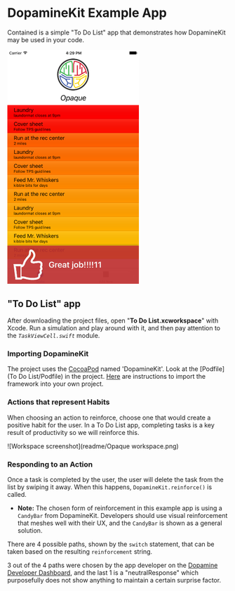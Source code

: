 # DopamineKit Example App

Contained is a simple "To Do List" app that demonstrates how DopamineKit may be used in your code.


<img src="readme/CandyBar.png" width="300">

## "To Do List" app

After downloading the project files, open "__To Do List.xcworkspace__" with Xcode. Run a simulation and play around with it, and then pay attention to the _`TaskViewCell.swift`_ module.

### Importing DopamineKit
The project uses the [CocoaPod](https://cocoapods.org/) named 'DopamineKit'. Look at the [Podfile](To Do List/Podfile) in the project. [Here](https://github.com/DopamineLabs/DopamineKit-iOS-binary/) are instructions to import the framework into your own project.

### Actions that represent Habits

When choosing an action to reinforce, choose one that would create a positive habit for the user. In a To Do List app, completing tasks is a key result of productivity so we will reinforce this. 

![Workspace screenshot](readme/Opaque workspace.png)

### Responding to an Action
Once a task is completed by the user, the user will delete the task from the list by swiping it away. When this happens, `DopamineKit.reinforce()` is called. 

 - __Note:__ The chosen form of reinforcement in this example app is using a `CandyBar` from DopamineKit. Developers should use visual reinforcement that meshes well with their UX, and the `CandyBar` is shown as a general solution.

There are 4 possible paths, shown by the `switch` statement, that can be taken based on the resulting `reinforcement` string. 

3 out of the 4 paths were chosen by the app developer on the [Dopamine Developer Dashboard](http://dashboard.usedopamine.com), and the last 1 is a "neutralResponse" which purposefully does not show anything to maintain a certain surprise factor. 
